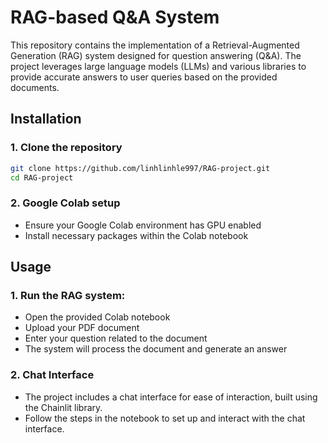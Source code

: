 # RAG-based Q&A System
This repository contains the implementation of a Retrieval-Augmented Generation (RAG) system designed for question answering (Q&A). The project leverages large language models (LLMs) and various libraries to provide accurate answers to user queries based on the provided documents.

## Installation
### 1. Clone the repository
```sh
git clone https://github.com/linhlinhle997/RAG-project.git
cd RAG-project
```
### 2. Google Colab setup
- Ensure your Google Colab environment has GPU enabled
- Install necessary packages within the Colab notebook

## Usage
### 1. Run the RAG system:
- Open the provided Colab notebook
- Upload your PDF document
- Enter your question related to the document
- The system will process the document and generate an answer
### 2. Chat Interface
- The project includes a chat interface for ease of interaction, built using the Chainlit library.
- Follow the steps in the notebook to set up and interact with the chat interface.
